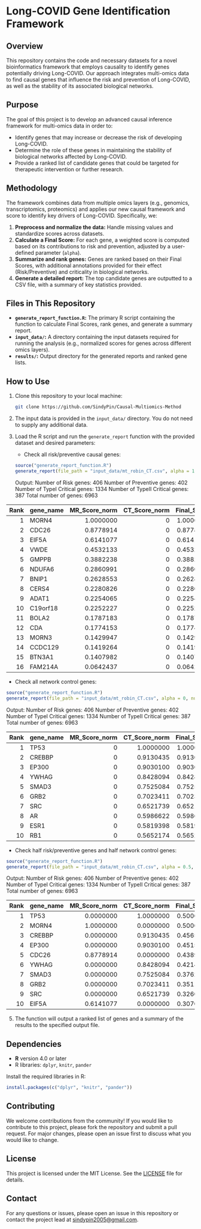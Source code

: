# Long-COVID Gene Identification Framework

## Overview

This repository contains the code and necessary datasets for a novel bioinformatics framework that employs causality to identify genes potentially driving Long-COVID. Our approach integrates multi-omics data to find causal genes that influence the risk and prevention of Long-COVID, as well as the stability of its associated biological networks.

## Purpose

The goal of this project is to develop an advanced causal inference framework for multi-omics data in order to:
- Identify genes that may increase or decrease the risk of developing Long-COVID.
- Determine the role of these genes in maintaining the stability of biological networks affected by Long-COVID.
- Provide a ranked list of candidate genes that could be targeted for therapeutic intervention or further research.

## Methodology

The framework combines data from multiple omics layers (e.g., genomics, transcriptomics, proteomics) and applies our new causal framework and score to identify key drivers of Long-COVID. Specifically, we:
1. **Preprocess and normalize the data:** Handle missing values and standardize scores across datasets.
2. **Calculate a Final Score:** For each gene, a weighted score is computed based on its contributions to risk and prevention, adjusted by a user-defined parameter (`alpha`).
3. **Summarize and rank genes:** Genes are ranked based on their Final Scores, with additional annotations provided for their effect (Risk/Preventive) and criticality in biological networks.
4. **Generate a detailed report:** The top candidate genes are outputted to a CSV file, with a summary of key statistics provided.

## Files in This Repository

- **`generate_report_function.R`:** The primary R script containing the function to calculate Final Scores, rank genes, and generate a summary report.
- **`input_data/`:** A directory containing the input datasets required for running the analysis (e.g., normalized scores for genes across different omics layers).
- **`results/`:** Output directory for the generated reports and ranked gene lists.

## How to Use

1. Clone this repository to your local machine:
   ```bash
   git clone https://github.com/SindyPin/Causal-Multiomics-Method
   ```

2. The input data is provided in the `input_data/` directory. You do not need to supply any additional data.

3. Load the R script and run the `generate_report` function with the provided dataset and desired parameters:
   - Check all risk/preventive causal genes:
   ```R
   source("generate_report_function.R")
   generate_report(file_path = "input_data/mt_robin_CT.csv", alpha = 1, num_genes_to_print = 16, output_file = "results/gene_report.csv")
   ```
   Output:
   Number of Risk genes: 406 
   Number of Preventive genes: 402 
   Number of TypeI Critical genes: 1334 
   Number of TypeII Critical genes: 387 
   Total number of genes: 6963 

| Rank|gene_name | MR_Score_norm| CT_Score_norm| Final_Score|Gene_Effect |Critical_Gene |
|----:|:---------|-------------:|-------------:|-----------:|:-----------|:-------------|
|    1|MORN4     |     1.0000000|             0|   1.0000000|Risk        |Not_Critical  |
|    2|CDC26     |     0.8778914|             0|   0.8778914|Preventive  |Not_Critical  |
|    3|EIF5A     |     0.6141077|             0|   0.6141077|Risk        |Not_Critical  |
|    4|VWDE      |     0.4532133|             0|   0.4532133|Risk        |Not_Critical  |
|    5|GMPPB     |     0.3882238|             0|   0.3882238|Risk        |Not_Critical  |
|    6|NDUFA6    |     0.2860991|             0|   0.2860991|Risk        |Not_Critical  |
|    7|BNIP1     |     0.2628553|             0|   0.2628553|Risk        |Not_Critical  |
|    8|CERS4     |     0.2280826|             0|   0.2280826|Preventive  |Not_Critical  |
|    9|ADAT1     |     0.2254065|             0|   0.2254065|Preventive  |Not_Critical  |
|   10|C19orf18  |     0.2252227|             0|   0.2252227|Risk        |Not_Critical  |
|   11|BOLA2     |     0.1787183|             0|   0.1787183|Preventive  |Not_Critical  |
|   12|CDA       |     0.1774153|             0|   0.1774153|Preventive  |Not_Critical  |
|   13|MORN3     |     0.1429947|             0|   0.1429947|Risk        |Not_Critical  |
|   14|CCDC129   |     0.1419264|             0|   0.1419264|Preventive  |Not_Critical  |
|   15|BTN3A1    |     0.1407982|             0|   0.1407982|Preventive  |Not_Critical  |
|   16|FAM214A   |     0.0642437|             0|   0.0642437|Risk        |Not_Critical  |
   
   - Check all network control genes:
   ```R
   source("generate_report_function.R")
   generate_report(file_path = "input_data/mt_robin_CT.csv", alpha = 0, num_genes_to_print = 10, output_file = "results/gene_report.csv")
   ```
   Output:
   Number of Risk genes: 406 
   Number of Preventive genes: 402 
   Number of TypeI Critical genes: 1334 
   Number of TypeII Critical genes: 387 
   Total number of genes: 6963 

| Rank|gene_name | MR_Score_norm| CT_Score_norm| Final_Score|Gene_Effect |Critical_Gene |
|----:|:---------|-------------:|-------------:|-----------:|:-----------|:-------------|
|    1|TP53      |             0|     1.0000000|   1.0000000|No_Effect   |TypeI         |
|    2|CREBBP    |             0|     0.9130435|   0.9130435|No_Effect   |TypeI         |
|    3|EP300     |             0|     0.9030100|   0.9030100|No_Effect   |TypeI         |
|    4|YWHAG     |             0|     0.8428094|   0.8428094|No_Effect   |TypeI         |
|    5|SMAD3     |             0|     0.7525084|   0.7525084|No_Effect   |TypeI         |
|    6|GRB2      |             0|     0.7023411|   0.7023411|No_Effect   |TypeI         |
|    7|SRC       |             0|     0.6521739|   0.6521739|No_Effect   |TypeI         |
|    8|AR        |             0|     0.5986622|   0.5986622|No_Effect   |TypeI         |
|    9|ESR1      |             0|     0.5819398|   0.5819398|No_Effect   |TypeI         |
|   10|RB1       |             0|     0.5652174|   0.5652174|No_Effect   |TypeI         |

   - Check half risk/preventive genes and half network control genes:
   ```R
   source("generate_report_function.R")
   generate_report(file_path = "input_data/mt_robin_CT.csv", alpha = 0.5, num_genes_to_print = 10, output_file = "results/gene_report.csv")
   ```
   Output:
   Number of Risk genes: 406 
   Number of Preventive genes: 402 
   Number of TypeI Critical genes: 1334 
   Number of TypeII Critical genes: 387 
   Total number of genes: 6963 

| Rank|gene_name | MR_Score_norm| CT_Score_norm| Final_Score|Gene_Effect |Critical_Gene |
|----:|:---------|-------------:|-------------:|-----------:|:-----------|:-------------|
|    1|TP53      |     0.0000000|     1.0000000|   0.5000000|No_Effect   |TypeI         |
|    2|MORN4     |     1.0000000|     0.0000000|   0.5000000|Risk        |Not_Critical  |
|    3|CREBBP    |     0.0000000|     0.9130435|   0.4565217|No_Effect   |TypeI         |
|    4|EP300     |     0.0000000|     0.9030100|   0.4515050|No_Effect   |TypeI         |
|    5|CDC26     |     0.8778914|     0.0000000|   0.4389457|Preventive  |Not_Critical  |
|    6|YWHAG     |     0.0000000|     0.8428094|   0.4214047|No_Effect   |TypeI         |
|    7|SMAD3     |     0.0000000|     0.7525084|   0.3762542|No_Effect   |TypeI         |
|    8|GRB2      |     0.0000000|     0.7023411|   0.3511706|No_Effect   |TypeI         |
|    9|SRC       |     0.0000000|     0.6521739|   0.3260870|No_Effect   |TypeI         |
|   10|EIF5A     |     0.6141077|     0.0000000|   0.3070538|Risk        |Not_Critical  |

5. The function will output a ranked list of genes and a summary of the results to the specified output file.

## Dependencies

- **R** version 4.0 or later
- R libraries: `dplyr`, `knitr`, `pander`

Install the required libraries in R:
```R
install.packages(c("dplyr", "knitr", "pander"))
```

## Contributing

We welcome contributions from the community! If you would like to contribute to this project, please fork the repository and submit a pull request. For major changes, please open an issue first to discuss what you would like to change.

## License

This project is licensed under the MIT License. See the [LICENSE](LICENSE) file for details.

## Contact

For any questions or issues, please open an issue in this repository or contact the project lead at [sindypin2005@gmail.com](mailto:sindypin2005@gmail.com).
